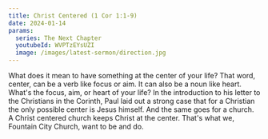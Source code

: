 ```yaml
---
title: Christ Centered (1 Cor 1:1-9)
date: 2024-01-14
params:
  series: The Next Chapter
  youtubeId: WVPTzEYsUZI
  image: /images/latest-sermon/direction.jpg
---
```

What does it mean to have something at the center of your life? That word, center, can be a verb like focus or aim. It can also be a noun like heart.  What's the focus, aim, or heart of your life? In the introduction to his letter to the Christians in the Corinth, Paul laid out a strong case that for a Christian the only possible center is Jesus himself. And the same goes for a church. A Christ centered church keeps Christ at the center. That's what we, Fountain City Church, want to be and do.
